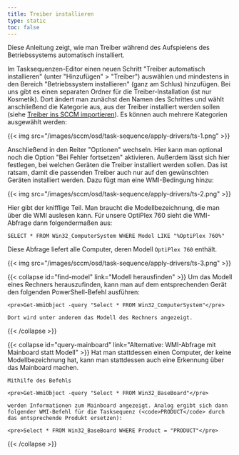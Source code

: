 ```yaml
---
title: Treiber installieren
type: static
toc: false
---
```


Diese Anleitung zeigt, wie man Treiber während des Aufspielens des Betriebssystems automatisch installiert.

<!--more-->

Im Tasksequenzen-Editor einen neuen Schritt "Treiber automatisch installieren" (unter "Hinzufügen" > "Treiber") auswählen und mindestens in den Bereich "Betriebssystem installieren" (ganz am Schlus) hinzufügen. Bei uns gibt es einen separaten Ordner für die Treiber-Installation (ist nur Kosmetik). Dort ändert man zunächst den Namen des Schrittes und wählt anschließend die Kategorie aus, aus der Treiber installiert werden sollen (siehe [Treiber ins SCCM importieren](/sccm/drivers/import-drivers/)). Es können auch mehrere Kategorien ausgewählt werden:

{{< img src="/images/sccm/osd/task-sequence/apply-drivers/ts-1.png" >}}

Anschließend in den Reiter "Optionen" wechseln. Hier kann man optional noch die Option "Bei Fehler fortsetzen" aktivieren. Außerdem lässt sich hier festlegen, bei welchen Geräten die Treiber installiert werden sollen. Das ist ratsam, damit die passenden Treiber auch nur auf den gewünschten Geräten installiert werden. Dazu fügt man eine WMI-Bedingung hinzu:

{{< img src="/images/sccm/osd/task-sequence/apply-drivers/ts-2.png" >}}

Hier gibt der knifflige Teil. Man braucht die Modellbezeichnung, die man über die WMI auslesen kann. Für unsere OptiPlex 760 sieht die WMI-Abfrage dann folgendermaßen aus: 

    SELECT * FROM Win32_ComputerSystem WHERE Model LIKE "%OptiPlex 760%"

Diese Abfrage liefert alle Computer, deren Modell `OptiPlex 760` enthält.

{{< img src="/images/sccm/osd/task-sequence/apply-drivers/ts-3.png" >}}

{{< collapse id="find-model" link="Modell herausfinden" >}}
    Um das Modell eines Rechners herauszufinden, kann man auf dem entsprechenden Gerät den folgenden PowerShell-Befehl ausführen:

    <pre>Get-WmiObject -query "Select * FROM Win32_ComputerSystem"</pre>

    Dort wird unter anderem das Modell des Rechners angezeigt.
{{< /collapse >}}

{{< collapse id="query-mainboard" link="Alternative: WMI-Abfrage mit Mainboard statt Modell" >}}
    Hat man stattdessen einen Computer, der keine Modellbezeichnung hat, kann man stattdessen auch eine Erkennung über das Mainboard machen.

    Mithilfe des Befehls 

    <pre>Get-WmiObject -query "Select * FROM Win32_BaseBoard"</pre>

    werden Informationen zum Mainboard angezeigt. Analog ergibt sich dann folgender WMI-Befehl für die Tasksequenz (<code>PRODUCT</code> durch das entsprechende Produkt ersetzen):

    <pre>Select * FROM Win32_BaseBoard WHERE Product = "PRODUCT"</pre>
{{< /collapse >}}

